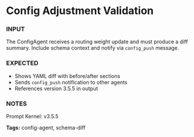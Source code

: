 # Config Adjustment Validation
<!-- markdownlint-disable MD001 -->

### INPUT
The ConfigAgent receives a routing weight update and must produce a diff summary. Include schema context and notify via `config_push` message.

### EXPECTED
- Shows YAML diff with before/after sections
- Sends `config_push` notification to other agents
- References version 3.5.5 in output

### NOTES
Prompt Kernel: v3.5.5

**Tags:** config-agent, schema-diff
